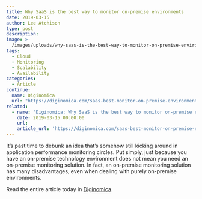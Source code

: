 ```yaml
---
title: Why SaaS is the best way to monitor on-premise environments
date: 2019-03-15
author: Lee Atchison
type: post
description: 
image: >-
  /images/uploads/why-saas-is-the-best-way-to-monitor-on-premise-environments/shutterstock-alphaspirit-398615110-370x225.jpg
tags:
  - Cloud
  - Monitoring
  - Scalability
  - Availability
categories:
  - Article
continue:
  name: Diginomica
  url: "https://diginomica.com/saas-best-monitor-on-premise-environments/"
related:
  - name: 'Diginomica: Why SaaS is the best way to monitor on-premise environments'
    date: 2019-03-15 00:00:00
    url:
    article_url: 'https://diginomica.com/saas-best-monitor-on-premise-environments/'
---
```


It’s past time to debunk an idea that’s somehow still kicking around in application performance monitoring circles. Put simply, just because you have an on-premise technology environment does not mean you need an on-premise monitoring solution. In fact, an on-premise monitoring solution has many disadvantages, even when dealing with purely on-premise environments.

Read the entire article today in [Diginomica](https://diginomica.com/saas-best-monitor-on-premise-environments/).